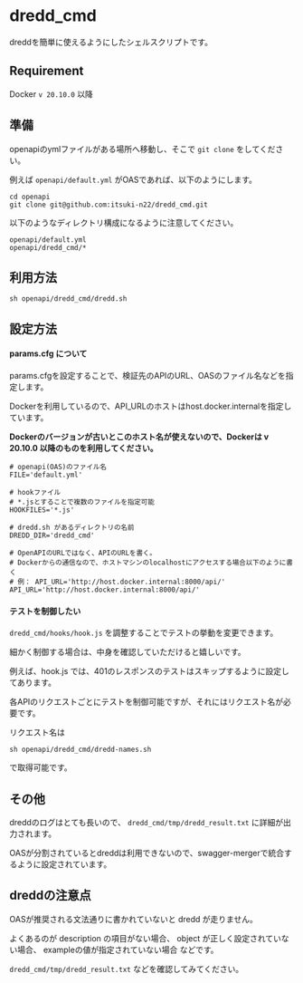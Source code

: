 # dredd_cmd

dreddを簡単に使えるようにしたシェルスクリプトです。

## Requirement

Docker `v 20.10.0` 以降

## 準備

openapiのymlファイルがある場所へ移動し、そこで `git clone` をしてください。

例えば `openapi/default.yml` がOASであれば、以下のようにします。

```
cd openapi
git clone git@github.com:itsuki-n22/dredd_cmd.git
```

以下のようなディレクトリ構成になるように注意してください。

```
openapi/default.yml
openapi/dredd_cmd/*
```


## 利用方法

```
sh openapi/dredd_cmd/dredd.sh
```

## 設定方法

#### params.cfg について

params.cfgを設定することで、検証先のAPIのURL、OASのファイル名などを指定します。

Dockerを利用しているので、API_URLのホストはhost.docker.internalを指定しています。

**Dockerのバージョンが古いとこのホスト名が使えないので、Dockerは v 20.10.0 以降のものを利用してください。**

```
# openapi(OAS)のファイル名 
FILE='default.yml'

# hookファイル
# *.jsとすることで複数のファイルを指定可能
HOOKFILES='*.js'

# dredd.sh があるディレクトリの名前
DREDD_DIR='dredd_cmd'

# OpenAPIのURLではなく、APIのURLを書く。 
# Dockerからの通信なので、ホストマシンのlocalhostにアクセスする場合以下のように書く
# 例： API_URL='http://host.docker.internal:8000/api/'
API_URL='http://host.docker.internal:8000/api/'
```

#### テストを制御したい

`dredd_cmd/hooks/hook.js` を調整することでテストの挙動を変更できます。

細かく制御する場合は、中身を確認していただけると嬉しいです。

例えば、hook.js では、401のレスポンスのテストはスキップするように設定してあります。

各APIのリクエストごとにテストを制御可能ですが、それにはリクエスト名が必要です。

リクエスト名は 

```
sh openapi/dredd_cmd/dredd-names.sh
```

で取得可能です。

## その他

dreddのログはとても長いので、 `dredd_cmd/tmp/dredd_result.txt` に詳細が出力されます。

OASが分割されているとdreddは利用できないので、swagger-mergerで統合するように設定されています。

## dreddの注意点

OASが推奨される文法通りに書かれていないと dredd が走りません。

よくあるのが description の項目がない場合、 object が正しく設定されていない場合、 exampleの値が指定されていない場合 などです。

`dredd_cmd/tmp/dredd_result.txt` などを確認してみてください。

